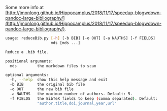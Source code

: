 Some more info at [http://jmonlong.github.io/Hippocamplus/2018/11/17/speedup-blogwdown-pandoc-large-bibliography/](http://jmonlong.github.io/Hippocamplus/2018/11/17/speedup-blogwdown-pandoc-large-bibliography/).

```sh
usage: reduceBib.py [-h] [-b BIB] [-o OUT] [-a NAUTHS] [-f FIELDS]
                    mds [mds ...]

Reduce a .bib file.

positional arguments:
  mds         the markdown files to scan

optional arguments:
  -h, --help  show this help message and exit
  -b BIB      the original bib file
  -o OUT      the new bib file
  -a NAUTHS   the maximum number of authors. Default: 5.
  -f FIELDS   the BibTeX fields to keep (comma separated). Default:
              "author,title,doi,journal,year,url"
```
